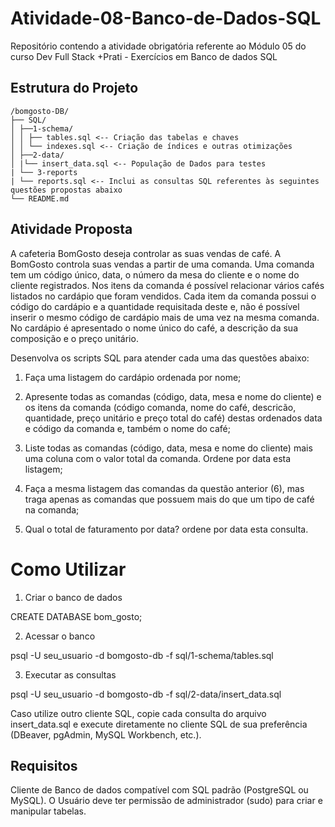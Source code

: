 # Atividade-08-Banco-de-Dados-SQL

Repositório contendo a atividade obrigatória referente ao Módulo 05 do curso Dev Full Stack +Prati - Exercícios em Banco de dados SQL

## Estrutura do Projeto

```
/bomgosto-DB/
├── SQL/
│ ├──1-schema/
│ │ ├── tables.sql <-- Criação das tabelas e chaves
│ │ └── indexes.sql <-- Criação de índices e outras otimizações
│ ├──2-data/
│ |└── insert_data.sql <-- População de Dados para testes
| └── 3-reports
| └── reports.sql <-- Inclui as consultas SQL referentes às seguintes questões propostas abaixo
└── README.md
```

## Atividade Proposta

A cafeteria BomGosto deseja controlar as suas vendas de café. A BomGosto controla suas vendas a partir de uma comanda. Uma comanda tem um código único, data, o número da mesa do cliente e o nome do cliente registrados. Nos itens da comanda é possível relacionar vários cafés listados no cardápio que foram vendidos. Cada item da comanda possui o código do cardápio e a quantidade requisitada deste e, não é possível inserir o mesmo código de cardápio mais de uma vez na mesma comanda. No cardápio é apresentado o nome único do café, a descrição da sua composição e o preço unitário.

Desenvolva os scripts SQL para atender cada uma das questões abaixo:

1. Faça uma listagem do cardápio ordenada por nome;

2. Apresente todas as comandas (código, data, mesa e nome do cliente) e os itens da comanda (código comanda, nome do café, descricão, quantidade, preço unitário e preço total do café) destas ordenados data e código da comanda e, também o nome do café;

3. Liste todas as comandas (código, data, mesa e nome do cliente) mais uma coluna com o valor total da comanda. Ordene por data esta listagem;

4. Faça a mesma listagem das comandas da questão anterior (6), mas traga apenas as comandas que possuem mais do que um tipo de café na comanda;

5. Qual o total de faturamento por data? ordene por data esta consulta.

# Como Utilizar

1. Criar o banco de dados

CREATE DATABASE bom_gosto;

2. Acessar o banco

psql -U seu_usuario -d bomgosto-db -f sql/1-schema/tables.sql

3. Executar as consultas

psql -U seu_usuario -d bomgosto-db -f sql/2-data/insert_data.sql

Caso utilize outro cliente SQL, copie cada consulta do arquivo insert_data.sql e execute diretamente no cliente SQL de sua preferência (DBeaver, pgAdmin, MySQL Workbench, etc.).

## Requisitos

Cliente de Banco de dados compatível com SQL padrão (PostgreSQL ou MySQL).
O Usuário deve ter permissão de administrador (sudo) para criar e manipular tabelas.

```

```
